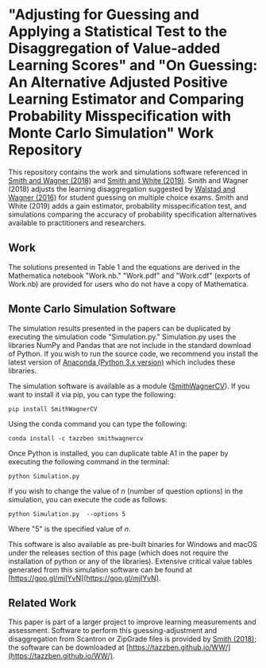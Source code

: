 # "Adjusting for Guessing and Applying a Statistical Test to the Disaggregation of Value-added Learning Scores" and "On Guessing: An Alternative Adjusted Positive Learning Estimator and Comparing Probability Misspecification with Monte Carlo Simulation" Work Repository

This repository contains the work and simulations software referenced in [Smith and Wagner (2018)](https://bensresearch.com/smithwagner) and [Smith and White (2019)](https://bensresearch.com/smithwhite).  Smith and Wagner (2018) adjusts the learning disaggregation suggested by [Walstad and Wagner (2016)](http://dx.doi.org/10.1080/00220485.2016.1146104) for student guessing on multiple choice exams.   Smith and White (2019) adds a gain estimator, probability misspecification test, and simulations comparing the accuracy of probability specification alternatives available to practitioners and researchers. 

## Work

The solutions presented in Table 1 and the equations are derived in the Mathematica notebook "Work.nb."  "Work.pdf" and "Work.cdf" (exports of Work.nb) are provided for users who do not have a copy of Mathematica.

## Monte Carlo Simulation Software

The simulation results presented in the papers can be duplicated by executing the simulation code "Simulation.py."  Simulation.py uses the libraries NumPy and Pandas that are not include in the standard download of Python.  If you wish to run the source code, we recommend you install the latest version of [Anaconda (Python 3.x version)](https://www.anaconda.com/download/) which includes these libraries.

The simulation software is available as a module ([SmithWagnerCV](https://github.com/tazzben/SmithWagnerCV)).  If you want to install it via pip, you can type the following:

```
pip install SmithWagnerCV
```

Using the conda command you can type the following:

```
conda install -c tazzben smithwagnercv  
```

Once Python is installed, you can duplicate table A1 in the paper by executing the following command in the terminal:

```
python Simulation.py
```

If you wish to change the value of _n_ (number of question options) in the simulation, you can execute the code as follows:

```
python Simulation.py  --options 5
```

Where "5" is the specified value of _n_.  

This software is also available as pre-built binaries for Windows and macOS under the releases section of this page (which does not require the installation of python or any of the libraries). Extensive critical value tables generated from this simulation software can be found at [https://goo.gl/mjIYvN](https://goo.gl/mjIYvN).

## Related Work

This paper is part of a larger project to improve learning measurements and assessment.  Software to perform this guessing-adjustment and disaggregation from Scantron or ZipGrade files is provided by [Smith (2018)](https://doi.org/10.1080/00220485.2018.1438863); the software can be downloaded at [https://tazzben.github.io/WW/](https://tazzben.github.io/WW/).